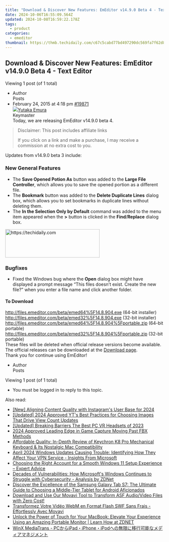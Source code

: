 ```yaml
---
title: "Download & Discover New Features: EmEditor v14.9.0 Beta 4 - Text Editor"
date: 2024-10-06T16:55:09.564Z
updated: 2024-10-08T16:59:22.178Z
tags:
  - product
categories:
  - emeditor
thumbnail: https://thmb.techidaily.com/c67c5cabd77bd497290dc569fa7f62d814f0daa9ae95d19e4c91539b2a1b2dd0.jpg
---
```


## Download & Discover New Features: EmEditor v14.9.0 Beta 4 - Text Editor

Viewing 1 post (of 1 total)

* Author  
Posts
* February 24, 2015 at 4:18 pm [#19871](https://tools.techidaily.com/emeditor/products/)  
[![](https://secure.gravatar.com/avatar/a0a6377144ed3636f985d87303f65ed2?s=80&d=identicon&r=g)Yutaka Emura](https://www.emeditor.com/forums/users/yemura/ "View Yutaka Emura's profile")  
Keymaster  
Today, we are releasing EmEditor v14.9.0 beta 4.  

>  Disclaimer: This post includes affiliate links
>
>  If you click on a link and make a purchase, I may receive a commission at no extra cost to you.
>

Updates from v14.9.0 beta 3 include:  
### New General Features
   * The **Save Opened Potion As** button was added to the **Large File Controller**, which allows you to save the opened portion as a different file.  
   * The **Bookmark** button was added to the **Delete Duplicate Lines** dialog box, which allows you to set bookmarks in duplicate lines without deleting them.  
   * The **In the Selection Only by Default** command was added to the menu item appeared when the **\>** button is clicked in the **Find**/**Replace** dialog box.  

<!-- affiliate ads begin -->
<a href="https://aligracehair.sjv.io/c/5597632/1918661/19272" target="_top" id="1918661">
  <img src="//a.impactradius-go.com/display-ad/19272-1918661" border="0" alt="https://techidaily.com" width="300" height="90"/>
</a>
<img height="0" width="0" src="https://aligracehair.sjv.io/i/5597632/1918661/19272" style="position:absolute;visibility:hidden;" border="0" />
<!-- affiliate ads end -->

### Bugfixes
   * Fixed the Windows bug where the **Open** dialog box might have displayed a prompt message “This files doesn’t exist. Create the new file?” when you enter a file name and click another folder.  
#### To Download
<http://files.emeditor.com/beta/emed64%5F14.8.904.exe> (64-bit installer)  
<http://files.emeditor.com/beta/emed32%5F14.8.904.exe> (32-bit installer)  
<http://files.emeditor.com/beta/emed64%5F14.8.904%5Fportable.zip> (64-bit portable)  
<http://files.emeditor.com/beta/emed32%5F14.8.904%5Fportable.zip> (32-bit portable)  
These files will be deleted when official release versions become available. The official releases can be downloaded at the [Download page](https://tools.techidaily.com/emeditor/products/).  
Thank you for continue using EmEditor!
* Author  
Posts

Viewing 1 post (of 1 total)

* You must be logged in to reply to this topic.

<ins class="adsbygoogle"
     style="display:block"
     data-ad-format="autorelaxed"
     data-ad-client="ca-pub-7571918770474297"
     data-ad-slot="1223367746"></ins>

<ins class="adsbygoogle"
     style="display:block"
     data-ad-client="ca-pub-7571918770474297"
     data-ad-slot="8358498916"
     data-ad-format="auto"
     data-full-width-responsive="true"></ins>

<span class="atpl-alsoreadstyle">Also read:</span>
<div><ul>
<li><a href="https://instagram-video-recordings.techidaily.com/new-aligning-content-quality-with-instagrams-user-base-for-2024/"><u>[New] Aligning Content Quality with Instagram's User Base for 2024</u></a></li>
<li><a href="https://youtube-docs.techidaily.com/ed-2024-approved-yts-best-practices-for-choosing-images-that-drive-view-count-updates/"><u>[Updated] 2024 Approved YT's Best Practices for Choosing Images That Drive View Count Updates</u></a></li>
<li><a href="https://extra-tips.techidaily.com/updated-breaking-barriers-the-best-pc-vr-headsets-of-2023/"><u>[Updated] Breaking Barriers The Best PC VR Headsets of 2023</u></a></li>
<li><a href="https://remote-screen-capture.techidaily.com/2024-approved-leading-edge-in-game-capture-moving-past-fbx-methods/"><u>2024 Approved Leading Edge in Game Capture Moving Past FBX Methods</u></a></li>
<li><a href="https://win-workspace.techidaily.com/affordable-quality-in-depth-review-of-keychron-k8-pro-mechanical-keyboard-and-its-nostalgic-mac-compatibility/"><u>Affordable Quality: In-Depth Review of Keychron K8 Pro Mechanical Keyboard & Its Nostalgic Mac Compatibility</u></a></li>
<li><a href="https://win-workspace.techidaily.com/april-2024-windows-updates-causing-trouble-identifying-how-they-affect-your-vpn-service-insights-from-microsoft/"><u>April 2024 Windows Updates Causing Trouble: Identifying How They Affect Your VPN Service - Insights From Microsoft</u></a></li>
<li><a href="https://win-workspace.techidaily.com/choosing-the-right-account-for-a-smooth-windows-11-setup-experience-expert-advice/"><u>Choosing the Right Account for a Smooth Windows 11 Setup Experience – Expert Advice</u></a></li>
<li><a href="https://win-workspace.techidaily.com/decades-of-vulnerabilities-how-microsofts-windows-continues-to-struggle-with-cybersecurity-analysis-by-zdnet/"><u>Decades of Vulnerabilities: How Microsoft's Windows Continues to Struggle with Cybersecurity - Analysis by ZDNet</u></a></li>
<li><a href="https://buynow-reviews.techidaily.com/discover-the-excellence-of-the-samsung-galaxy-tab-s7-the-ultimate-guide-to-choosing-a-middle-tier-tablet-for-android-aficionados/"><u>Discover the Excellence of the Samsung Galaxy Tab S7: The Ultimate Guide to Choosing a Middle-Tier Tablet for Android Aficionados</u></a></li>
<li><a href="https://techtrends.techidaily.com/download-and-use-our-movavi-tool-to-transform-asf-audiovideo-files-with-zero-cost/"><u>Download and Use Our Movavi Tool to Transform ASF Audio/Video Files with Zero Cost!</u></a></li>
<li><a href="https://discover-docs.techidaily.com/transformez-votre-video-webm-en-format-flash-swf-sans-frais-effortlessly-avec-movavi/"><u>Transformez Votre Vidéo WebM en Format Flash SWF Sans Frais - Effortlessly Avec Movavi</u></a></li>
<li><a href="https://win-workspace.techidaily.com/unlock-the-power-of-touch-for-your-macbook-elevate-your-experience-using-an-amazing-portable-monitor-learn-how-at-zdnet/"><u>Unlock the Power of Touch for Your MacBook: Elevate Your Experience Using an Amazing Portable Monitor | Learn How at ZDNET</u></a></li>
<li><a href="https://blog-min.techidaily.com/winx-mediatrans-pcipadiphoneipod/"><u>WinX MediaTrans - PCからiPad・iPhone・iPodへの無限に移行可能なメディアマネジメント</u></a></li>
</ul></div>

